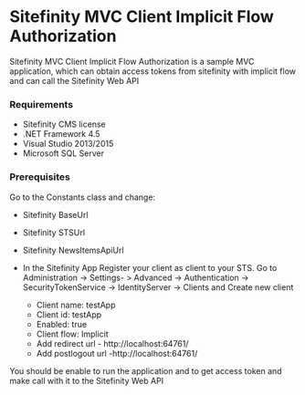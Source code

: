 Sitefinity MVC Client Implicit Flow Authorization
====================================

Sitefinity MVC Client Implicit Flow Authorization is a sample MVC application, which can obtain access tokens from sitefinity with implicit flow and can call the Sitefinity Web API

### Requirements

* Sitefinity CMS license
* .NET Framework 4.5
* Visual Studio 2013/2015
* Microsoft SQL Server

### Prerequisites

Go to the Constants class and change:

* Sitefinity BaseUrl
* Sitefinity STSUrl
* Sitefinity NewsItemsApiUrl
* In the Sitefinity App Register your client as client to your STS. Go to Administration -> Settings- > Advanced -> Authentication -> SecurityTokenService -> IdentityServer -> Clients and Create new client
   
   * Client name: testApp 
   * Client id: testApp 
   * Enabled: true 
   * Client flow: Implicit
   * Add redirect url - http://localhost:64761/ 
   * Add postlogout url -http://localhost:64761/

You should be enable to run the application and to get access token and make call with it to the Sitefinity Web API
